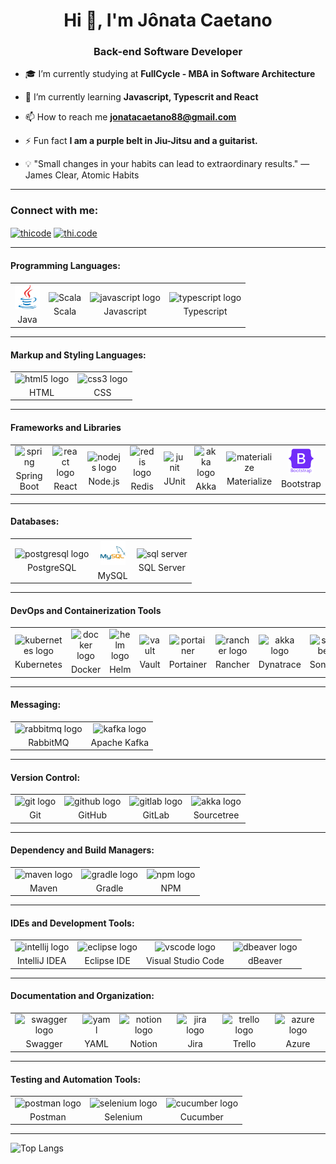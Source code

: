 <h1 align="center">Hi 👋, I'm Jônata Caetano</h1>
<h3 align="center">Back-end Software Developer</h3>

- 🎓 I’m currently studying at **FullCycle - MBA in Software Architecture**

- 🌱 I’m currently learning **Javascript, Typescrit and React**

- 📫 How to reach me **jonatacaetano88@gmail.com**

- ⚡ Fun fact **I am a purple belt in Jiu-Jitsu and a guitarist.**
- 💡 "Small changes in your habits can lead to extraordinary results." — James Clear, Atomic Habits

<hr/>
<h3 align="left">Connect with me:</h3>
<p align="left">
<a href="https://www.linkedin.com/in/j%C3%B4nata-cardoso-caetano-38203763/" target="blank"><img align="center" src="https://raw.githubusercontent.com/rahuldkjain/github-profile-readme-generator/master/src/images/icons/Social/linked-in-alt.svg" alt="thicode" height="30" width="40" /></a>
<a href="https://www.instagram.com/jonatacardosocaetano" target="blank"><img align="center" src="https://raw.githubusercontent.com/rahuldkjain/github-profile-readme-generator/master/src/images/icons/Social/instagram.svg" alt="thi.code" height="30" width="40" /></a>
</p>
<hr/>

<!-- Linguagens de Programação -->
<h4>Programming Languages:</h4>
<table>
  <tbody>
    <tr>
      <td style="text-align: center;">
        <div>
          <img 
          src="https://raw.githubusercontent.com/devicons/devicon/master/icons/java/java-original.svg" 
          alt="java" 
          width="40" 
          height="40"
          />
          <div style="margin-top: 5px;">Java</div>
        </div>
      </td>
      <td style="text-align: center;">
        <div>
          <img 
          src="https://cdn.jsdelivr.net/gh/devicons/devicon@latest/icons/scala/scala-original.svg" 
          alt="Scala" 
          width="40" 
          height="40"
          />
          <div style="margin-top: 5px;">Scala</div>
        </div>
      </td>
      <td style="text-align: center;">
        <div>
          <img 
          src="https://cdn.jsdelivr.net/gh/devicons/devicon/icons/javascript/javascript-original.svg" 
          height="40" 
          alt="javascript logo"
          width="40" 
          height="40"
          />
          <div style="margin-top: 5px;">Javascript</div>
        </div>
      </td>
      <td style="text-align: center;">
        <div>
          <img 
          src="https://cdn.jsdelivr.net/gh/devicons/devicon/icons/typescript/typescript-original.svg" 
          height="40" 
          alt="typescript logo"
          width="40" 
          height="40"
          />
          <div style="margin-top: 5px;">Typescript</div>
        </div>
      </td>
    </tr>
  </tbody>
</table>
<hr/>

<!-- Linguagens de Marcação e Estilo -->
<h4>Markup and Styling Languages:</h4>
<table>
  <tbody>
    <tr>
      <td style="text-align: center;">
        <div>
          <img src="https://cdn.jsdelivr.net/gh/devicons/devicon/icons/html5/html5-original.svg" height="40" alt="html5 logo"/>
          <div style="margin-top: 5px;">HTML</div>
        </div>
      </td>
      <td style="text-align: center;">
        <div>
          <img src="https://cdn.jsdelivr.net/gh/devicons/devicon/icons/css3/css3-original.svg" height="40" alt="css3 logo"/>
          <div style="margin-top: 5px;">CSS</div>
        </div>
      </td>
    </tr>
  </tbody>
</table>
<hr/>

<!-- Frameworks e Bibliotecas -->
<h4>Frameworks and Libraries</h4>
<table>
  <tbody>
    <tr>
      <td style="text-align: center;">
        <div>
          <img src="https://www.vectorlogo.zone/logos/springio/springio-icon.svg" alt="spring" width="40" height="40"/>
          <div style="margin-top: 5px;">Spring Boot</div>
        </div>
      </td>
      <td style="text-align: center;">
        <div>
          <img src="https://cdn.jsdelivr.net/gh/devicons/devicon/icons/react/react-original.svg" height="40" alt="react logo"/>
          <div style="margin-top: 5px;">React</div>
        </div>
      </td>
      <td style="text-align: center;">
        <div>
          <img src="https://cdn.jsdelivr.net/gh/devicons/devicon/icons/nodejs/nodejs-original.svg" height="40" alt="nodejs logo"/>
          <div style="margin-top: 5px;">Node.js</div>
        </div>
      </td>
      <td style="text-align: center;">
        <div>
          <img src="https://cdn.jsdelivr.net/gh/devicons/devicon/icons/redis/redis-original.svg" height="40" alt="redis logo"/>
          <div style="margin-top: 5px;">Redis</div>
        </div>
      </td>
      <td style="text-align: center;">
        <div>
          <img src="https://cdn.jsdelivr.net/gh/devicons/devicon@latest/icons/junit/junit-original.svg" alt="junit" width="40" height="40"/>
          <div style="margin-top: 5px;">JUnit</div>
        </div>
      </td>
      <td style="text-align: center;">
        <div>
          <img
            src="https://cdn.jsdelivr.net/gh/devicons/devicon@latest/icons/akka/akka-original.svg"
            height="40"
            alt="akka logo"
          />
          <div style="margin-top: 5px;">Akka</div>
        </div>
      </td>
      <td style="text-align: center;">
        <div>
          <img src="https://cdn.jsdelivr.net/gh/devicons/devicon@latest/icons/materializecss/materializecss-original.svg" alt="materialize" width="40" height="40"/>
          <div style="margin-top: 5px;">Materialize</div>
        </div>
        <td style="text-align: center;">
        <div>
          <img src="https://raw.githubusercontent.com/devicons/devicon/master/icons/bootstrap/bootstrap-plain-wordmark.svg" alt="bootstrap" width="40" height="40"/>
          <div style="margin-top: 5px;">Bootstrap</div>
        </div>
      </td>
      </td>
    </tr>
  </tbody>
</table>
<hr/>

<!-- Bancos de Dados -->
<h4>Databases:</h4>
<table>
  <tbody>
    <tr>
      <td style="text-align: center;">
        <div>
          <img src="https://cdn.jsdelivr.net/gh/devicons/devicon/icons/postgresql/postgresql-original.svg" height="40" alt="postgresql logo"/>
          <div style="margin-top: 5px;">PostgreSQL</div>
        </div>
      </td>
      <td style="text-align: center;">
        <div>
          <img src="https://raw.githubusercontent.com/devicons/devicon/master/icons/mysql/mysql-original-wordmark.svg" alt="mysql" width="40" height="40"/>
          <div style="margin-top: 5px;">MySQL</div>
        </div>
      </td>
      <td style="text-align: center;">
        <div>
          <img src="https://cdn.jsdelivr.net/gh/devicons/devicon@latest/icons/microsoftsqlserver/microsoftsqlserver-original.svg" alt="sql server" width="40" height="40"/>
          <div style="margin-top: 5px;">SQL Server</div>
        </div>
      </td>
    </tr>
  </tbody>
</table>
<hr/>

<!-- DevOps e Ferramentas de Contêinerização -->
<h4>DevOps and Containerization Tools</h4>
<table>
  <tbody>
    <tr>
      <td style="text-align: center;">
        <div>
          <img src="https://cdn.jsdelivr.net/gh/devicons/devicon@latest/icons/kubernetes/kubernetes-original.svg" height="40" alt="kubernetes logo"/>
          <div style="margin-top: 5px;">Kubernetes</div>
        </div>
      </td>
      <td style="text-align: center;">
        <div>
          <img src="https://cdn.jsdelivr.net/gh/devicons/devicon/icons/docker/docker-original.svg" height="40" alt="docker logo"/>
          <div style="margin-top: 5px;">Docker</div>
        </div>
      </td>
      <td style="text-align: center;">
        <div>
          <img src="https://cdn.jsdelivr.net/gh/devicons/devicon@latest/icons/helm/helm-original.svg" height="40" alt="helm logo"/>
          <div style="margin-top: 5px;">Helm</div>
        </div>
      </td>
      <td style="text-align: center;">
        <div>
          <img src="https://cdn.jsdelivr.net/gh/devicons/devicon@latest/icons/vault/vault-original.svg" alt="vault" width="40" height="40"/>
          <div style="margin-top: 5px;">Vault</div>
        </div>
      </td>
        <td style="text-align: center;">
        <div>
          <img src="https://cdn.jsdelivr.net/gh/devicons/devicon@latest/icons/portainer/portainer-original.svg" alt="portainer" width="40" height="40"/>
          <div style="margin-top: 5px;">Portainer</div>
        </div>
      </td>
      <td style="text-align: center;">
        <div>
          <img
            src="https://cdn.jsdelivr.net/gh/devicons/devicon@latest/icons/rancher/rancher-original.svg"
            height="40"
            alt="rancher logo"
          />
          <div style="margin-top: 5px;">Rancher</div>
        </div>
      </td>
       <td style="text-align: center;">
        <div>
          <img
            src="https://www.vectorlogo.zone/logos/dynatrace/dynatrace-icon.svg" 
            height="40"
            alt="akka logo"
          />
          <div style="margin-top: 5px;">Dynatrace</div>
        </div>
      </td>
      <td style="text-align: center;">
        <div>
          <img src="https://cdn.jsdelivr.net/gh/devicons/devicon@latest/icons/sonarqube/sonarqube-original.svg" height="40" alt="sonarqube logo"/>
          <div style="margin-top: 5px;">SonarQube</div>
        </div>
      </td>
      </td>
    </tr>
  </tbody>
</table>
<hr/>

<!-- Mensageria -->
<h4>Messaging:</h4>
<table>
  <tbody>
    <tr>
      <td style="text-align: center;">
        <div>
          <img src="https://cdn.jsdelivr.net/gh/devicons/devicon@latest/icons/rabbitmq/rabbitmq-original.svg" height="40" alt="rabbitmq logo"/>
          <div style="margin-top: 5px;">RabbitMQ</div>
        </div>
      </td>
      <td style="text-align: center;">
        <div>
          <img src="https://www.vectorlogo.zone/logos/apache_kafka/apache_kafka-icon.svg" height="40" alt="kafka logo"/>
          <div style="margin-top: 5px;">Apache Kafka</div>
        </div>
      </td>
    </tr>
  </tbody>
</table>
<hr/>

<!-- Controle de Versão -->
<h4>Version Control:</h4>
<table>
  <tbody>
    <tr>
      <td style="text-align: center;">
        <div>
          <img src="https://cdn.jsdelivr.net/gh/devicons/devicon/icons/git/git-original.svg" height="40" alt="git logo"/>
          <div style="margin-top: 5px;">Git</div>
        </div>
      </td>
      <td style="text-align: center;">
        <div>
          <img src="https://skillicons.dev/icons?i=github" height="40" alt="github logo"/>
          <div style="margin-top: 5px;">GitHub</div>
        </div>
      </td>
      <td style="text-align: center;">
        <div>
          <img src="https://cdn.jsdelivr.net/gh/devicons/devicon@latest/icons/gitlab/gitlab-original.svg" height="40" alt="gitlab logo"/>
          <div style="margin-top: 5px;">GitLab</div>
        </div>
      </td>
      <td style="text-align: center;">
        <div>
          <img
            src="https://cdn.jsdelivr.net/gh/devicons/devicon@latest/icons/sourcetree/sourcetree-original.svg" 
            height="40"
            alt="akka logo"
          />
          <div style="margin-top: 5px;">Sourcetree </div>
        </div>
      </td>
    </tr>
  </tbody>
</table>
<hr/>

<!-- Gerenciadores de Dependência e Build -->
<h4>Dependency and Build Managers:</h4>
<table>
  <tbody>
    <tr>
      <td style="text-align: center;">
        <div>
          <img src="https://cdn.jsdelivr.net/gh/devicons/devicon@latest/icons/maven/maven-original.svg" height="40" alt="maven logo"/>
          <div style="margin-top: 5px;">Maven</div>
        </div>
      </td>
      <td style="text-align: center;">
        <div>
          <img src="https://cdn.jsdelivr.net/gh/devicons/devicon@latest/icons/gradle/gradle-original.svg" height="40" alt="gradle logo"/>
          <div style="margin-top: 5px;">Gradle</div>
        </div>
      </td>
      <td style="text-align: center;">
        <div>
          <img
            src="https://cdn.jsdelivr.net/gh/devicons/devicon@latest/icons/npm/npm-original-wordmark.svg"
            height="40"
            alt="npm logo"
          />
          <div style="margin-top: 5px;">NPM</div>
        </div>
      </td>
    </tr>
  </tbody>
</table>
<hr/>

<!-- IDEs e Ferramentas de Desenvolvimento -->
<h4>IDEs and Development Tools:</h4>
<table>
  <tbody>
    <tr>
      <td style="text-align: center;">
        <div>
          <img src="https://cdn.jsdelivr.net/gh/devicons/devicon@latest/icons/intellij/intellij-original.svg" height="40" alt="intellij logo"/>
          <div style="margin-top: 5px;">IntelliJ IDEA</div>
        </div>
      </td>
      <td style="text-align: center;">
        <div>
          <img src="https://cdn.jsdelivr.net/gh/devicons/devicon@latest/icons/eclipse/eclipse-original.svg" height="40" alt="eclipse logo"/>
          <div style="margin-top: 5px;">Eclipse IDE</div>
        </div>
      </td>
      <td style="text-align: center;">
        <div>
          <img src="https://cdn.jsdelivr.net/gh/devicons/devicon@latest/icons/vscode/vscode-original.svg" height="40" alt="vscode logo"/>
          <div style="margin-top: 5px;">Visual Studio Code</div>
        </div>
      </td>
      <td style="text-align: center;">
        <div>
          <img src="https://cdn.jsdelivr.net/gh/devicons/devicon@latest/icons/dbeaver/dbeaver-original.svg" height="40" alt="dbeaver logo"/>
          <div style="margin-top: 5px;">dBeaver</div>
        </div>
      </td>
    </tr>
  </tbody>
</table>
<hr/>

<!-- Documentação e Organização -->
<h4>Documentation and Organization:</h4>
<table>
  <tbody>
    <tr>
      <td style="text-align: center;">
        <div>
          <img src="https://cdn.jsdelivr.net/gh/devicons/devicon@latest/icons/swagger/swagger-original.svg" height="40" alt="swagger logo"/>
          <div style="margin-top: 5px;">Swagger</div>
        </div>
      </td>
      <td style="text-align: center;">
        <div>
          <img src="https://cdn.jsdelivr.net/gh/devicons/devicon@latest/icons/yaml/yaml-original.svg" alt="yaml" width="40" height="40"/>
          <div style="margin-top: 5px;">YAML</div>
        </div>
      </td>
      <td style="text-align: center;">
        <div>
          <img src="https://cdn.jsdelivr.net/gh/devicons/devicon@latest/icons/notion/notion-original.svg" height="40" alt="notion logo"/>
          <div style="margin-top: 5px;">Notion</div>
        </div>
      </td>
      <td style="text-align: center;">
        <div>
          <img src="https://cdn.jsdelivr.net/gh/devicons/devicon@latest/icons/jira/jira-original.svg" height="40" alt="jira logo"/>
          <div style="margin-top: 5px;">Jira</div>
        </div>
      </td>
      <td style="text-align: center;">
        <div>
          <img src="https://cdn.jsdelivr.net/gh/devicons/devicon@latest/icons/trello/trello-original.svg" height="40" alt="trello logo"/>
          <div style="margin-top: 5px;">Trello</div>
        </div>
      </td>
       <td style="text-align: center;">
        <div>
          <img src="https://cdn.jsdelivr.net/gh/devicons/devicon@latest/icons/azure/azure-original.svg" height="40" alt="azure logo"/>
          <div style="margin-top: 5px;">Azure</div>
        </div>
      </td>
    </tr>
  </tbody>
</table>
<hr/>

<!-- Ferramentas de Teste e Automação -->
<h4>Testing and Automation Tools:</h4>
<table>
  <tbody>
    <tr>
      <td style="text-align: center;">
        <div>
          <img src="https://cdn.jsdelivr.net/gh/devicons/devicon@latest/icons/postman/postman-original.svg" height="40" alt="postman logo"/>
          <div style="margin-top: 5px;">Postman</div>
        </div>
      </td>
      <td style="text-align: center;">
        <div>
          <img src="https://cdn.jsdelivr.net/gh/devicons/devicon@latest/icons/selenium/selenium-original.svg" height="40" alt="selenium logo"/>
          <div style="margin-top: 5px;">Selenium</div>
        </div>
      </td>
      <td style="text-align: center;">
        <div>
          <img src="https://cdn.jsdelivr.net/gh/devicons/devicon@latest/icons/cucumber/cucumber-plain.svg" height="40" alt="cucumber logo"/>
          <div style="margin-top: 5px;">Cucumber</div>
        </div>
      </td>
    </tr>
  </tbody>
</table>
<hr/>


![Top Langs](https://github-readme-stats.vercel.app/api/top-langs/?username=Jonata-Caetano&layout=compact)
